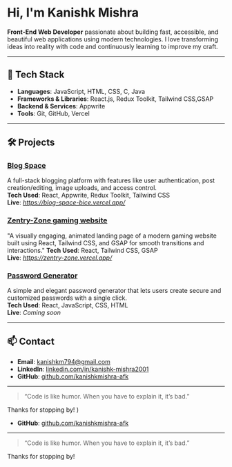 # Hi, I'm Kanishk Mishra

**Front-End Web Developer** passionate about building fast, accessible, and beautiful web applications using modern technologies. I love transforming ideas into reality with code and continuously learning to improve my craft.

---

## 🚀 Tech Stack

- **Languages**: JavaScript, HTML, CSS, C, Java  
- **Frameworks & Libraries**: React.js, Redux Toolkit, Tailwind CSS,GSAP  
- **Backend & Services**: Appwrite  
- **Tools**: Git, GitHub, Vercel  

---

## 🛠 Projects

### [Blog Space](https://github.com/kanishkmishra-afk/blog-space)  
A full-stack blogging platform with features like user authentication, post creation/editing, image uploads, and access control.  
**Tech Used**: React, Appwrite, Redux Toolkit, Tailwind CSS  
**Live**: *https://blog-space-bice.vercel.app/*

### [Zentry-Zone gaming website](https://github.com/kanishkmishra-afk/Zentry-Zone)  
"A visually engaging, animated landing page of a modern gaming website built using React, Tailwind CSS, and GSAP for smooth transitions and interactions." 
**Tech Used**: React, Tailwind CSS, GSAP  
**Live**: *https://zentry-zone.vercel.app/*

### [Password Generator](https://github.com/kanishkmishra-afk/password-generator)  
A simple and elegant password generator that lets users create secure and customized passwords with a single click.  
**Tech Used**: React, JavaScript, CSS, HTML  
**Live**: *Coming soon*

---

## 📫 Contact

- **Email**: [kanishkm794@gmail.com](mailto:kanishkm794@gmail.com)  
- **LinkedIn**: [linkedin.com/in/kanishk-mishra2001](https://linkedin.com/in/kanishk-mishra2001)  
- **GitHub**: [github.com/kanishkmishra-afk](https://github.com/kanishkmishra-afk)  

---

> “Code is like humor. When you have to explain it, it’s bad.”

Thanks for stopping by!
)  
- **GitHub**: [github.com/kanishkmishra-afk](https://github.com/kanishkmishra-afk)  

---

> “Code is like humor. When you have to explain it, it’s bad.”

Thanks for stopping by!
